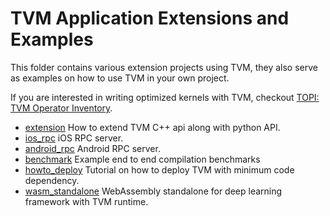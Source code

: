 <!--- Licensed to the Apache Software Foundation (ASF) under one -->
<!--- or more contributor license agreements.  See the NOTICE file -->
<!--- distributed with this work for additional information -->
<!--- regarding copyright ownership.  The ASF licenses this file -->
<!--- to you under the Apache License, Version 2.0 (the -->
<!--- "License"); you may not use this file except in compliance -->
<!--- with the License.  You may obtain a copy of the License at -->

<!---   http://www.apache.org/licenses/LICENSE-2.0 -->

<!--- Unless required by applicable law or agreed to in writing, -->
<!--- software distributed under the License is distributed on an -->
<!--- "AS IS" BASIS, WITHOUT WARRANTIES OR CONDITIONS OF ANY -->
<!--- KIND, either express or implied.  See the License for the -->
<!--- specific language governing permissions and limitations -->
<!--- under the License. -->

# TVM Application Extensions and Examples
This folder contains various extension projects using TVM,
they also serve as examples on how to use TVM in your own project.

If you are interested in writing optimized kernels with TVM, checkout [TOPI: TVM Operator Inventory](../topi).

- [extension](extension) How to extend TVM C++ api along with python API.
- [ios_rpc](ios_rpc) iOS RPC server.
- [android_rpc](android_rpc) Android RPC server.
- [benchmark](benchmark) Example end to end compilation benchmarks
- [howto_deploy](howto_deploy) Tutorial on how to deploy TVM with minimum code dependency.
- [wasm_standalone](tvm-standalone) WebAssembly standalone for deep learning framework with TVM runtime.
